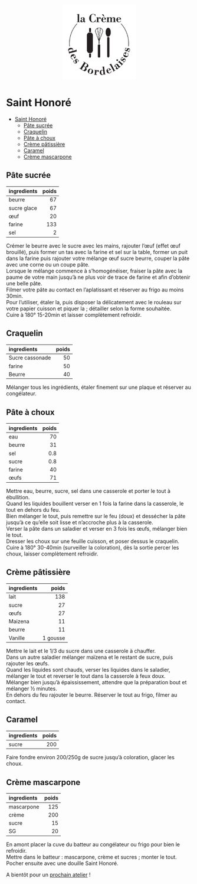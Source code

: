 <h1 align="center">
    <a href="#"><img src="misc/la-creme-des-bordelaises-logo.png"  alt="le_AB_logo"  width="200"/></a></h1>

# Saint Honoré
<!-- TOC -->

- [Saint Honoré](#saint-honor%c3%a9)
  - [Pâte sucrée](#p%c3%a2te-sucr%c3%a9e)
  - [Craquelin](#craquelin)
  - [Pâte à choux](#p%c3%a2te-%c3%a0-choux)
  - [Crème pâtissière](#cr%c3%a8me-p%c3%a2tissi%c3%a8re)
  - [Caramel](#caramel)
  - [Crème mascarpone](#cr%c3%a8me-mascarpone)

<!-- /TOC -->

## Pâte sucrée

| ingredients | poids |
| :---------- | ----: |
| beurre      |    67 |
| sucre glace |    67 |
| œuf         |    20 |
| farine      |   133 |
| sel         |     2 |

Crémer le beurre avec le sucre avec les mains, rajouter l’œuf (effet œuf brouillé), puis former un tas avec la farine et sel sur la table, former un puit dans la farine puis rajouter votre mélange œuf sucre beurre, couper la pâte avec une corne ou un coupe pâte.  
Lorsque le mélange commence à  s’homogénéiser, fraiser la pâte avec la paume de votre main jusqu’à ne plus voir de trace de farine et afin d’obtenir une belle pâte.  
Filmer votre pâte au contact en l’aplatissant et réserver au frigo au moins 30min.  
Pour l’utiliser, étaler la, puis disposer la délicatement avec le rouleau sur votre papier cuisson et piquer la ; détailler selon la forme souhaitée.  
Cuire à 180° 15-20min et laisser complètement refroidir.  

## Craquelin

| ingredients     | poids |
| :-------------- | ----: |
| Sucre cassonade |    50 |
| farine          |    50 |
| Beurre          |    40 |


Mélanger tous les ingrédients, étaler finement sur une plaque et réserver au congélateur.  

## Pâte à choux

| ingredients | poids |
| :---------- | ----: |
| eau         |    70 |
| beurre      |    31 |
| sel         |   0.8 |
| sucre       |   0.8 |
| farine      |    40 |
| œufs        |    71 |


Mettre eau, beurre, sucre, sel dans une casserole et porter le tout à ébullition.  
Quand les liquides bouillent verser en 1 fois la farine dans la casserole, le tout en dehors du feu.  
Bien mélanger le tout, puis remettre sur le feu (doux)  et dessécher la pâte jusqu’à ce qu’elle soit lisse et n’accroche plus à la casserole.  
Verser la pâte dans un saladier et verser en 3 fois  les œufs, mélanger bien le tout.  
Dresser les choux sur une feuille cuisson, et poser dessus le craquelin.  
Cuire à 180° 30-40min (surveiller la coloration), dès la sortie percer les choux, laisser complètement refroidir.

## Crème pâtissière

| ingredients |    poids |
| :---------- | -------: |
| lait        |      138 |
| sucre       |       27 |
| œufs        |       27 |
| Maizena     |       11 |
| beurre      |       11 |
| Vanille     | 1 gousse |

Mettre le lait et le 1/3 du sucre dans une casserole à chauffer.  
Dans un autre saladier mélanger maïzena et le restant de sucre, puis rajouter les œufs.   
Quand les liquides sont chauds, verser les liquides dans le saladier, mélanger le tout et reverser le tout dans la casserole à feux doux.  
Mélanger bien jusqu’à épaississement, attendre que la préparation bout et mélanger ½ minutes.  
En dehors du feu rajouter le beurre. Réserver le tout au frigo, filmer au contact.

## Caramel

| ingredients | poids |
| :---------- | ----: |
| sucre       |   200 |

Faire fondre environ 200/250g de sucre jusqu’à coloration, glacer les choux.

## Crème mascarpone

| ingredients | poids |
| :---------- | ----: |
| mascarpone  |   125 |
| crème       |   200 |
| sucre       |    15 |
| SG          |    20 |

En amont placer la cuve du batteur au congélateur ou frigo pour bien le refroidir.  
Mettre dans le batteur : mascarpone, crème et sucres ; monter le tout.  
Pocher ensuite avec une douille Saint Honoré.  

A bientôt pour un [prochain atelier](https://lacremedesbordelaises.fr/) !  
